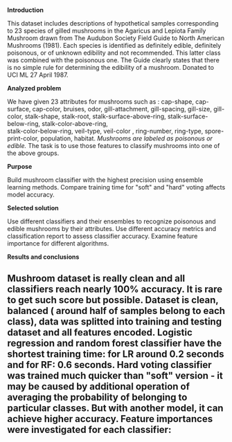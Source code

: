 **Introduction**

This dataset includes descriptions of hypothetical samples corresponding to 23 species of gilled
mushrooms in the Agaricus and Lepiota Family Mushroom drawn from The Audubon Society Field
Guide to North American Mushrooms (1981). Each species is identified as definitely edible,
definitely poisonous, or of unknown edibility and not recommended. This latter class was combined
with the poisonous one. The Guide clearly states that there is no simple rule for determining the
edibility of a mushroom. Donated to UCI ML 27 April 1987.


**Analyzed problem**

We have given 23 attributes for mushrooms such as : 
cap-shape, cap-surface, cap-color, bruises, odor, gill-attachment, gill-spacing, gill-size, gill-color,
stalk-shape, stalk-root, stalk-surface-above-ring, stalk-surface-below-ring, stalk-color-above-ring,  
stalk-color-below-ring, veil-type, veil-color , ring-number, ring-type, spore-print-color, population,
habitat. 
*Mushrooms are labeled as poisonous or edible.*
The task is to use those features to classify mushrooms into one of the above groups.


**Purpose**

Build mushroom classifier with the highest precision using ensemble learning methods.
Compare training time for "soft" and "hard" voting affects model accuracy.


**Selected solution**

Use different classifiers and their ensembles to recognize poisonous and edible mushrooms
by their attributes.
Use different accuracy metrics and classification report to assess classifier accuracy.
Examine feature importance for different algorithms.

**Results and conclusions**

Mushroom dataset is really clean and all classifiers reach nearly 100% accuracy. It is rare to get such
score but possible. Dataset is clean, balanced ( around half of samples belong to each class), data was splitted
into training and testing dataset and all features encoded.
Logistic regression and random forest classifier have the shortest training time: for LR around 0.2 seconds
and for RF: 0.6 seconds. Hard voting classifier was trained much quicker than "soft" version - it may be caused by 
additional operation of averaging the probability of belonging to particular classes. But with another model,
it can achieve higher accuracy.
Feature importances were investigated for each classifier:
 - 





